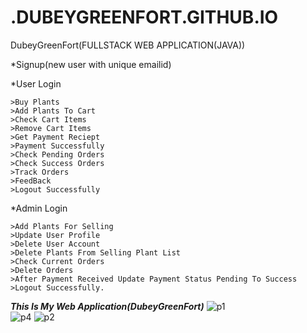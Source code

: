 # .DUBEYGREENFORT.GITHUB.IO

DubeyGreenFort(FULLSTACK WEB APPLICATION(JAVA))

*Signup(new user with unique emailid)

*User Login                                                   
    
    >Buy Plants
    >Add Plants To Cart
    >Check Cart Items
    >Remove Cart Items
    >Get Payment Reciept
    >Payment Successfully
    >Check Pending Orders
    >Check Success Orders
    >Track Orders
    >FeedBack
    >Logout Successfully
*Admin Login

    >Add Plants For Selling
    >Update User Profile
    >Delete User Account
    >Delete Plants From Selling Plant List
    >Check Current Orders
    >Delete Orders
    >After Payment Received Update Payment Status Pending To Success
    >Logout Successfully.
    
 *****This Is My Web Application(DubeyGreenFort)*****
 ![p1](https://github.com/TejasDubey1210/.DUBEYGREENFORT.GITHUB.IO/assets/135180423/f6658d5d-7518-4d54-bd2c-2a39ec081272)    
 ![p4](https://github.com/TejasDubey1210/.DUBEYGREENFORT.GITHUB.IO/assets/135180423/e76603ad-9178-4840-b936-81a806f254bf)
 ![p2](https://github.com/TejasDubey1210/.DUBEYGREENFORT.GITHUB.IO/assets/135180423/601407d9-205d-44c6-bd39-12111ff0c95e)
